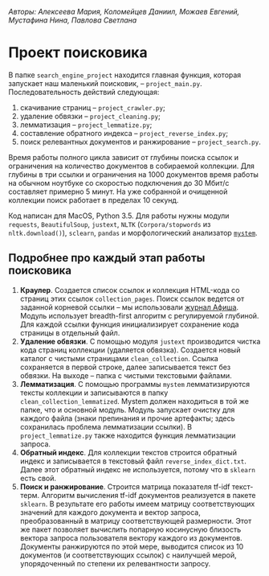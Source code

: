 *Авторы: Алексеева Мария, Коломейцев Даниил, Можаев Евгений, Мустафина Нина, Павлова Светлана*

# Проект поисковика

В папке `search_engine_project` находится главная функция, которая запускает наш маленький поисковик, – `project_main.py`. Последовательность
действий следующая:
1. скачивание страниц – `project_crawler.py`;
2. удаление обвязки – `project_cleaning.py`;
3. лемматизация – `project_lemmatize.py`;
4. составление обратного индекса – `project_reverse_index.py`;
5. поиск релевантных документов и ранжирование – `project_search.py`.

Время работы полного цикла зависит от глубины поиска ссылок и ограничения на количество документов в собираемой коллекции. Для глубины в три ссылки и ограничения на 1000 документов время работы на обычном ноутбуке со скоростью подключения до 30 Мбит/с составляет примерно 5 минут. На уже собранной и очищенной коллекции поиск работает в пределах 10 секунд.

Код написан для MacOS, Python 3.5. Для работы нужны модули `requests`, `BeautifulSoup`, `justext`, `NLTK` (`Corpora/stopwords` из `nltk.download()`), `sclearn`, `pandas` и морфологический анализатор [`mystem`](https://tech.yandex.ru/mystem/).

## Подробнее про каждый этап работы поисковика
1. **Краулер**. Создается список ссылок и коллекция HTML-кода со страниц этих ссылок `collection_pages`. Поиск ссылок ведется от заданной корневой ссылки – мы использовали [журнал Афиша](http://www.afisha.ru/). Модуль использует breadth-first алгоритм с регулируемой глубиной. Для каждой ссылки функция инициализирует сохранение кода страницы в отдельный файл.
2. **Удаление обвязки**. C помощью модуля `justext` производится чистка кода страниц коллекции (удаляется обвязка). Создается новый каталог с чистыми страницами `clean_collection`. Ссылка сохраняется в первой строке, далее записывается текст без обвязки. На выходе – папка с чистыми текстовыми файлами.
3. **Лемматизация**. С помощью программы `mystem` лемматизируются тексты коллекции и записываются в папку `clean_collection_lemmatized`. Mystem должен находиться в той же папке, что и основной модуль. Модуль запускает очистку для каждого файла (знаки препинания и прочие артефакты; здесь сохранилась проблема лемматизации ссылки). В `project_lemmatize.py` также находится функция лемматизации запроса.
4. **Обратный индекс**. Для коллекции текстов строится обратный индекс и записывается в текстовый файл `reverse_index_dict.txt`. Далее этот обратный индекс не используется, потому что в `sklearn` есть свой.
5. **Поиск и ранжирование**. Строится матрица показателя tf-idf текст-терм. Алгоритм вычисления tf-idf документов реализуется в пакете `sklearn`. В результате его работы имеем матрицу соответствующих значений для каждого документа и вектор запроса, преобразованный в матрицу соответствующей размерности. Этот же пакет позволяет вычислить попарную косинусную близость вектора запроса пользователя вектору каждого из документов. Документы ранжируются по этой мере, выводится список из 10 документов (и соответствующих ссылок) с наилучшей мерой, упорядоченный по степени их релевантности запросу.